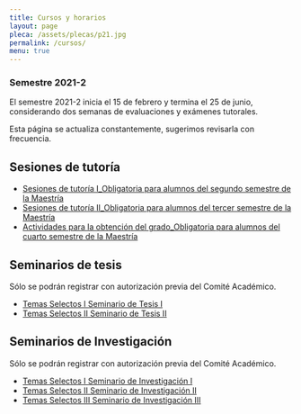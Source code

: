 ```yaml
---
title: Cursos y horarios
layout: page
pleca: /assets/plecas/p21.jpg
permalink: /cursos/
menu: true
---
```



### Semestre 2021-2

El semestre 2021-2 inicia el 15 de febrero y termina el 25 de junio, considerando dos semanas de evaluaciones y exámenes tutorales.

Esta página se actualiza constantemente, sugerimos revisarla con frecuencia.


<!-- cursos-siges -->


## Sesiones de tutoría


 - [Sesiones de tutoría I_Obligatoria para alumnos del segundo semestre de la Maestría](/cursos/sesiones_de_tutoria_i/)
 - [Sesiones de tutoría II_Obligatoria para alumnos del tercer semestre de la Maestría](/cursos/sesiones_de_tutoria_ii/)
 - [Actividades para la obtención del grado_Obligatoria para alumnos del cuarto semestre de la Maestría](/cursos/actividades_para_la_obtencion_del_grado/)


## Seminarios de tesis

Sólo se podrán registrar con autorización previa del Comité Académico.

 - [Temas Selectos I Seminario de Tesis I](/cursos/temas_selectos_i_seminario_de_tesis_i/)
 - [Temas Selectos II Seminario de Tesis II](/cursos/temas_selectos_ii_seminario_de_tesis_ii/)

## Seminarios de Investigación

Sólo se podrán registrar con autorización previa del Comité Académico.

 - [Temas Selectos I Seminario de Investigación I](/cursos/temas_selectos_i_seminario_de_investigacion_i/)
 - [Temas Selectos II Seminario de Investigación II](/cursos/temas_selectos_ii_seminario_de_investigacion_ii/)
 - [Temas Selectos III Seminario de Investigación III](/cursos/temas_selectos_iii_seminario_de_investigacion_iii/)
